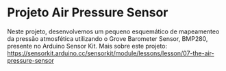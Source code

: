 # Projeto Air Pressure Sensor

Neste projeto, desenvolvemos um pequeno esquemático de mapeamenteo da pressão atmosfética utilizando o Grove Barometer Sensor, BMP280, presente no Arduino Sensor Kit. Mais sobre este projeto: https://sensorkit.arduino.cc/sensorkit/module/lessons/lesson/07-the-air-pressure-sensor